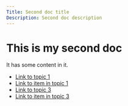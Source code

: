 ```yaml
---
Title: Second doc title
Description: Second doc description
---
```


# This is my second doc

It has some content in it.

- [Link to topic 1](../topic-one)
- [Link to item in topic 1](../topic-one/first-doc.md)
- [Link to topic 3](../topic-three)
- [Link to item in topic 3](../topic-three/third-doc.md)
